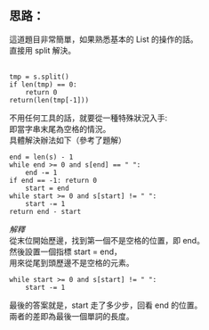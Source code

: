 思路：
--
這道題目非常簡單，如果熟悉基本的 List 的操作的話。   
直接用 split 解決。    
</br>

```
tmp = s.split()
if len(tmp) == 0:
    return 0
return(len(tmp[-1]))
```

不用任何工具的話，就要從一種特殊狀況入手:    
即當字串末尾為空格的情況。    
具體解決辦法如下（參考了題解）     



```
end = len(s) - 1
while end >= 0 and s[end] == " ":
    end -= 1
if end == -1: return 0
    start = end
while start >= 0 and s[start] != " ":
    start -= 1
return end - start
```


*解釋*   
從末位開始歷邊，找到第一個不是空格的位置，即 end。       
然後設置一個指標 start = end，    
用來從尾到頭歷邊不是空格的元素。    


```
while start >= 0 and s[start] != " ":
    start -= 1
```


最後的答案就是，start 走了多少步，回看 end 的位置。   
兩者的差即為最後一個單詞的長度。
